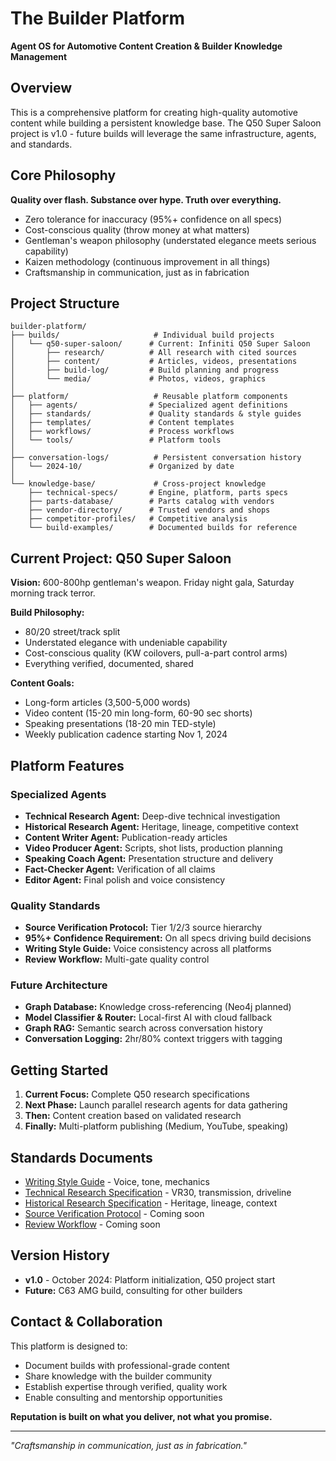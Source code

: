 # The Builder Platform

**Agent OS for Automotive Content Creation & Builder Knowledge Management**

## Overview

This is a comprehensive platform for creating high-quality automotive content while building a persistent knowledge base. The Q50 Super Saloon project is v1.0 - future builds will leverage the same infrastructure, agents, and standards.

## Core Philosophy

**Quality over flash. Substance over hype. Truth over everything.**

- Zero tolerance for inaccuracy (95%+ confidence on all specs)
- Cost-conscious quality (throw money at what matters)
- Gentleman's weapon philosophy (understated elegance meets serious capability)
- Kaizen methodology (continuous improvement in all things)
- Craftsmanship in communication, just as in fabrication

## Project Structure

```
builder-platform/
├── builds/                     # Individual build projects
│   └── q50-super-saloon/      # Current: Infiniti Q50 Super Saloon
│       ├── research/          # All research with cited sources
│       ├── content/           # Articles, videos, presentations
│       ├── build-log/         # Build planning and progress
│       └── media/             # Photos, videos, graphics
│
├── platform/                   # Reusable platform components
│   ├── agents/                # Specialized agent definitions
│   ├── standards/             # Quality standards & style guides
│   ├── templates/             # Content templates
│   ├── workflows/             # Process workflows
│   └── tools/                 # Platform tools
│
├── conversation-logs/          # Persistent conversation history
│   └── 2024-10/               # Organized by date
│
└── knowledge-base/             # Cross-project knowledge
    ├── technical-specs/       # Engine, platform, parts specs
    ├── parts-database/        # Parts catalog with vendors
    ├── vendor-directory/      # Trusted vendors and shops
    ├── competitor-profiles/   # Competitive analysis
    └── build-examples/        # Documented builds for reference
```

## Current Project: Q50 Super Saloon

**Vision:** 600-800hp gentleman's weapon. Friday night gala, Saturday morning track terror.

**Build Philosophy:**
- 80/20 street/track split
- Understated elegance with undeniable capability
- Cost-conscious quality (KW coilovers, pull-a-part control arms)
- Everything verified, documented, shared

**Content Goals:**
- Long-form articles (3,500-5,000 words)
- Video content (15-20 min long-form, 60-90 sec shorts)
- Speaking presentations (18-20 min TED-style)
- Weekly publication cadence starting Nov 1, 2024

## Platform Features

### Specialized Agents
- **Technical Research Agent:** Deep-dive technical investigation
- **Historical Research Agent:** Heritage, lineage, competitive context
- **Content Writer Agent:** Publication-ready articles
- **Video Producer Agent:** Scripts, shot lists, production planning
- **Speaking Coach Agent:** Presentation structure and delivery
- **Fact-Checker Agent:** Verification of all claims
- **Editor Agent:** Final polish and voice consistency

### Quality Standards
- **Source Verification Protocol:** Tier 1/2/3 source hierarchy
- **95%+ Confidence Requirement:** On all specs driving build decisions
- **Writing Style Guide:** Voice consistency across all platforms
- **Review Workflow:** Multi-gate quality control

### Future Architecture
- **Graph Database:** Knowledge cross-referencing (Neo4j planned)
- **Model Classifier & Router:** Local-first AI with cloud fallback
- **Graph RAG:** Semantic search across conversation history
- **Conversation Logging:** 2hr/80% context triggers with tagging

## Getting Started

1. **Current Focus:** Complete Q50 research specifications
2. **Next Phase:** Launch parallel research agents for data gathering
3. **Then:** Content creation based on validated research
4. **Finally:** Multi-platform publishing (Medium, YouTube, speaking)

## Standards Documents

- [Writing Style Guide](platform/standards/writing-style-guide.md) - Voice, tone, mechanics
- [Technical Research Specification](builds/q50-super-saloon/research/technical-research-spec.md) - VR30, transmission, driveline
- [Historical Research Specification](builds/q50-super-saloon/research/historical-research-spec.md) - Heritage, lineage, context
- [Source Verification Protocol](platform/standards/source-verification-protocol.md) - Coming soon
- [Review Workflow](platform/standards/review-workflow.md) - Coming soon

## Version History

- **v1.0** - October 2024: Platform initialization, Q50 project start
- **Future:** C63 AMG build, consulting for other builders

## Contact & Collaboration

This platform is designed to:
- Document builds with professional-grade content
- Share knowledge with the builder community
- Establish expertise through verified, quality work
- Enable consulting and mentorship opportunities

**Reputation is built on what you deliver, not what you promise.**

---

*"Craftsmanship in communication, just as in fabrication."*
